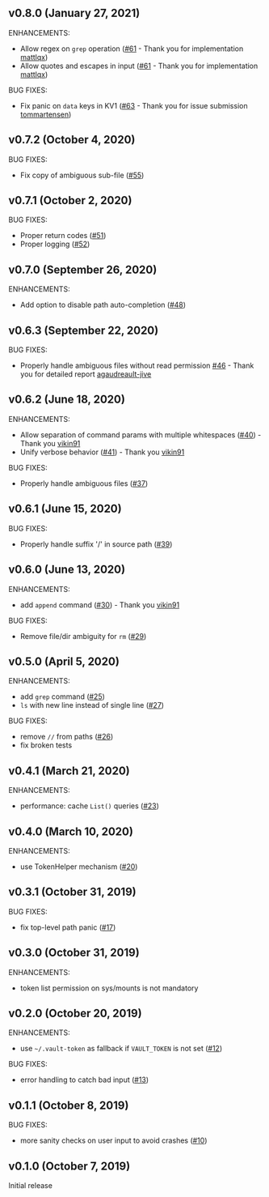 ## v0.8.0 (January 27, 2021)

ENHANCEMENTS:

* Allow regex on `grep` operation ([#61](https://github.com/fishi0x01/vsh/pull/61) - Thank you for implementation [mattlqx](https://github.com/mattlqx))
* Allow quotes and escapes in input ([#61](https://github.com/fishi0x01/vsh/pull/61) - Thank you for implementation [mattlqx](https://github.com/mattlqx))

BUG FIXES:

* Fix panic on `data` keys in KV1 ([#63](https://github.com/fishi0x01/vsh/pull/63) - Thank you for issue submission [tommartensen](https://github.com/tommartensen))

## v0.7.2 (October 4, 2020)

BUG FIXES:

* Fix copy of ambiguous sub-file ([#55](https://github.com/fishi0x01/vsh/pull/55))

## v0.7.1 (October 2, 2020)

BUG FIXES:

* Proper return codes ([#51](https://github.com/fishi0x01/vsh/pull/51))
* Proper logging ([#52](https://github.com/fishi0x01/vsh/pull/52))

## v0.7.0 (September 26, 2020)

ENHANCEMENTS:

* Add option to disable path auto-completion ([#48](https://github.com/fishi0x01/vsh/pull/48))

## v0.6.3 (September 22, 2020)

BUG FIXES:

* Properly handle ambiguous files without read permission [#46](https://github.com/fishi0x01/vsh/pull/46) - Thank you for detailed report [agaudreault-jive](https://github.com/agaudreault-jive)

## v0.6.2 (June 18, 2020)

ENHANCEMENTS:

* Allow separation of command params with multiple whitespaces ([#40](https://github.com/fishi0x01/vsh/pull/40)) - Thank you [vikin91](https://github.com/vikin91)
* Unify verbose behavior ([#41](https://github.com/fishi0x01/vsh/pull/41)) - Thank you [vikin91](https://github.com/vikin91)

BUG FIXES:

* Properly handle ambiguous files ([#37](https://github.com/fishi0x01/vsh/pull/37))

## v0.6.1 (June 15, 2020)

BUG FIXES:

* Properly handle suffix '/' in source path ([#39](https://github.com/fishi0x01/vsh/pull/39))

## v0.6.0 (June 13, 2020)

ENHANCEMENTS:

* add `append` command ([#30](https://github.com/fishi0x01/vsh/issues/30)) - Thank you [vikin91](https://github.com/vikin91)

BUG FIXES:

* Remove file/dir ambiguity for `rm` ([#29](https://github.com/fishi0x01/vsh/issues/29))

## v0.5.0 (April 5, 2020)

ENHANCEMENTS:

* add `grep` command ([#25](https://github.com/fishi0x01/vsh/issues/25))
* `ls` with new line instead of single line ([#27](https://github.com/fishi0x01/vsh/issues/27))

BUG FIXES:

* remove `//` from paths ([#26](https://github.com/fishi0x01/vsh/issues/26))
* fix broken tests

## v0.4.1 (March 21, 2020)

ENHANCEMENTS:

* performance: cache `List()` queries ([#23](https://github.com/fishi0x01/vsh/issues/23))

## v0.4.0 (March 10, 2020)

ENHANCEMENTS:

* use TokenHelper mechanism ([#20](https://github.com/fishi0x01/vsh/issues/20))

## v0.3.1 (October 31, 2019)

BUG FIXES:

* fix top-level path panic ([#17](https://github.com/fishi0x01/vsh/issues/17))

## v0.3.0 (October 31, 2019)

ENHANCEMENTS:

* token list permission on sys/mounts is not mandatory

## v0.2.0 (October 20, 2019)

ENHANCEMENTS:

* use `~/.vault-token` as fallback if `VAULT_TOKEN` is not set ([#12](https://github.com/fishi0x01/vsh/issues/12))

BUG FIXES:

* error handling to catch bad input ([#13](https://github.com/fishi0x01/vsh/issues/13))

## v0.1.1 (October 8, 2019)

BUG FIXES:

* more sanity checks on user input to avoid crashes ([#10](https://github.com/fishi0x01/vsh/issues/10))

## v0.1.0 (October 7, 2019)

Initial release
